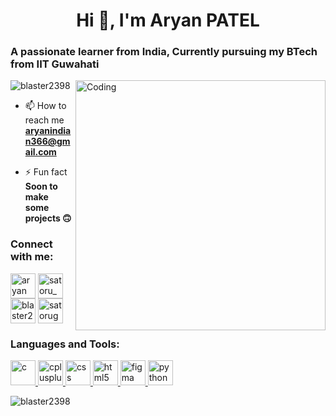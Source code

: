 <h1 align="center">Hi 👋, I'm Aryan PATEL</h1>

<h3 align="centre">A passionate learner from India, Currently pursuing my BTech from IIT Guwahati</h3>
<img align="right" alt="Coding" src="https://user-images.githubusercontent.com/55389276/140866485-8fb1c876-9a8f-4d6a-98dc-08c4981eaf70.gif" width="400"></img>
<p align="left"> <img src="https://komarev.com/ghpvc/?username=blaster2398&label=Profile%20views&color=0e75b6&style=flat" alt="blaster2398" /> </p>

- 📫 How to reach me **aryanindian366@gmail.com**

- ⚡ Fun fact **Soon to make some projects 🙃**

<h3 align="left">Connect with me:</h3>
<p align="left">
<a href="https://www.linkedin.com/in/aryan-patel" target="blank"><img align="center" src="https://imgs.search.brave.com/6EgyLmzbyfJkgTFi9JZF5IMoROjA_-_7nrdEXnEj3-4/rs:fit:500:0:0/g:ce/aHR0cHM6Ly91cGxv/YWQud2lraW1lZGlh/Lm9yZy93aWtpcGVk/aWEvY29tbW9ucy9l/L2U3L0luc3RhZ3Jh/bV9sb2dvXzIwMTYu/c3Zn.svg" alt="aryan patel" height="40" width="40" /></a>
<a href="https://instagram.com/satoru_gojo00001" target="blank"><img align="center" src="https://imgs.search.brave.com/0onedxgdJWLsAOrzVTbco23TxXLuDJGb_uBUL74bc7k/rs:fit:500:0:0/g:ce/aHR0cHM6Ly91cGxv/YWQud2lraW1lZGlh/Lm9yZy93aWtpcGVk/aWEvY29tbW9ucy9j/L2NhL0xpbmtlZElu/X2xvZ29faW5pdGlh/bHMucG5n" alt="satoru_gojo00001" height="40" width="40" /></a>
<a href="https://codeforces.com/profile/blaster2398" target="blank"><img align="center" src="https://imgs.search.brave.com/vKoBTynogq2id3rMjfNnu8-7o86kg84gOWruC6btX0A/rs:fit:500:0:0/g:ce/aHR0cHM6Ly9zdHls/ZXMucmVkZGl0bWVk/aWEuY29tL3Q1XzMz/bzFrL3N0eWxlcy9j/b21tdW5pdHlJY29u/X3hjYWdzdDhxdGEz/OTEucG5n" alt="blaster2398" height="40" width="40" /></a>
<a href="https://discord.gg/satorugojo2398" target="blank"><img align="center" src="https://imgs.search.brave.com/x8Fj4eJ-tPMfZ9M8zQKpGT-AUP34SKkFJxi_R2zrC_w/rs:fit:500:0:0/g:ce/aHR0cHM6Ly9zdGF0/aWMtMDAuaWNvbmR1/Y2suY29tL2Fzc2V0/cy4wMC9kaXNjb3Jk/LWljb24tMTAyNHgx/MDI0LW5vZ2VyZDk5/LnBuZw" alt="satorugojo2398" height="40" width="40" /></a>
</p>

<h3 align="left">Languages and Tools:</h3>
<p align="left"> <a href="https://www.cprogramming.com/" target="_blank" rel="noreferrer"> 
<img src="https://imgs.search.brave.com/piH4HoxxS9uyYLiS_N7tJHLyRpQhQ_0gvzbDkkfUfz4/rs:fit:500:0:0/g:ce/aHR0cHM6Ly91cGxv/YWQud2lraW1lZGlh/Lm9yZy93aWtpcGVk/aWEvY29tbW9ucy8x/LzE4L0NfUHJvZ3Jh/bW1pbmdfTGFuZ3Vh/Z2Uuc3Zn.svg" alt="c" width="40" height="40"/> </a> <a href="https://www.w3schools.com/cpp/" target="_blank" rel="noreferrer"> <img src="https://imgs.search.brave.com/eNG89cOdpNFrMO8Ez0sV-gVn1yxoYDKY-YigwS8fa3Q/rs:fit:500:0:0/g:ce/aHR0cHM6Ly9yYXcu/Z2l0aHVidXNlcmNv/bnRlbnQuY29tL2lz/b2NwcC9sb2dvcy9t/YXN0ZXIvY3BwX2xv/Z28ucG5n" alt="cplusplus" width="40" height="40"/> </a> <a href="https://www.w3schools.com/css/" target="_blank" rel="noreferrer"> 
<img src="https://imgs.search.brave.com/pjR7zv6dMeSvenrG5yT2qxNLiZmIu_-1XMu9yQ1A5B4/rs:fit:500:0:0/g:ce/aHR0cHM6Ly91cGxv/YWQud2lraW1lZGlh/Lm9yZy93aWtpcGVk/aWEvY29tbW9ucy82/LzYyL0NTUzNfbG9n/by5zdmc.svg" alt="css" width="40" height="40"/> </a> <a href="https://www.figma.com/" target="_blank" rel="noreferrer"> 
<img src="https://imgs.search.brave.com/X4EnnG4234wDkxKf2AXyglsquIkOhyvZI6meFD_t4AU/rs:fit:500:0:0/g:ce/aHR0cHM6Ly91cGxv/YWQud2lraW1lZGlh/Lm9yZy93aWtpcGVk/aWEvY29tbW9ucy8z/LzM4L0hUTUw1X0Jh/ZGdlLnN2Zw.svg" alt="html5" width="40" height="40"/> </a> <a href="https://www.python.org" target="_blank" rel="noreferrer"> 
<img src="https://www.vectorlogo.zone/logos/figma/figma-icon.svg" alt="figma" width="40" height="40"/> </a> <a href="https://www.w3.org/html/" target="_blank" rel="noreferrer"> 
<img src="https://imgs.search.brave.com/sDXS3IWHlItL53Dwu4oDtG8-5ydhvhQW28ByBeYMru8/rs:fit:500:0:0/g:ce/aHR0cHM6Ly9hc3Nl/dHMuc3RpY2twbmcu/Y29tL2ltYWdlcy81/ODQ4MTUyZmNlZjEw/MTRjMGI1ZTQ5Njcu/cG5n" alt="python" width="40" height="40"/> </a> </p>


<p><img align="center" src="https://github-readme-streak-stats.herokuapp.com/?user=blaster2398&" alt="blaster2398" /></p>
